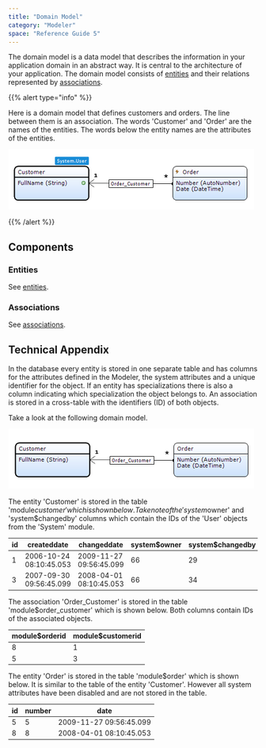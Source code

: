 ```yaml
---
title: "Domain Model"
category: "Modeler"
space: "Reference Guide 5"
---
```



The domain model is a data model that describes the information in your application domain in an abstract way. It is central to the architecture of your application. The domain model consists of [entities](entities) and their relations represented by [associations](associations).

{{% alert type="info" %}}

Here is a domain model that defines customers and orders. The line between them is an association. The words 'Customer' and 'Order' are the names of the entities. The words below the entity names are the attributes of the entities.

![](attachments/819203/917531.png)

{{% /alert %}}

## Components

### Entities

See [entities](entities).

### Associations

See [associations](associations).

## Technical Appendix

In the database every entity is stored in one separate table and has columns for the attributes defined in the Modeler, the system attributes and a unique identifier for the object. If an entity has specializations there is also a column indicating which specialization the object belongs to. An association is stored in a cross-table with the identifiers (ID) of both objects.

Take a look at the following domain model.

![](attachments/819203/917890.png)

The entity 'Customer' is stored in the table 'module$customer' which is shown below. Take note of the 'system$owner' and 'system$changedby' columns which contain the IDs of the 'User' objects from the 'System' module.

<table><thead><tr><th class="confluenceTh">id</th><th class="confluenceTh">createddate</th><th class="confluenceTh">changeddate</th><th class="confluenceTh">system$owner</th><th class="confluenceTh">system$changedby</th><th class="confluenceTh">fullname</th></tr></thead><tbody><tr><td class="confluenceTd">1</td><td class="confluenceTd">2006-10-24 08:10:45.053</td><td class="confluenceTd">2009-11-27 09:56:45.099</td><td class="confluenceTd">66</td><td class="confluenceTd">29</td><td class="confluenceTd">Steve Jobs</td></tr><tr><td class="confluenceTd">3</td><td class="confluenceTd">2007-09-30 09:56:45.099</td><td class="confluenceTd">2008-04-01 08:10:45.053</td><td class="confluenceTd">66</td><td class="confluenceTd">34</td><td class="confluenceTd">Bill Gates</td></tr></tbody></table>

The association 'Order_Customer' is stored in the table 'module$order_customer' which is shown below. Both columns contain IDs of the associated objects.

<table><thead><tr><th class="confluenceTh">module$orderid</th><th class="confluenceTh">module$customerid</th></tr></thead><tbody><tr><td class="confluenceTd">8</td><td class="confluenceTd">1</td></tr><tr><td class="confluenceTd">5</td><td class="confluenceTd">3</td></tr></tbody></table>

The entity 'Order' is stored in the table 'module$order' which is shown below. It is similar to the table of the entity 'Customer'. However all system attributes have been disabled and are not stored in the table.

<table><thead><tr><th class="confluenceTh">id</th><th class="confluenceTh">number</th><th class="confluenceTh">date</th></tr></thead><tbody><tr><td class="confluenceTd">5</td><td class="confluenceTd">5</td><td class="confluenceTd">2009-11-27 09:56:45.099</td></tr><tr><td class="confluenceTd">8</td><td class="confluenceTd">8</td><td class="confluenceTd">2008-04-01 08:10:45.053</td></tr></tbody></table>
